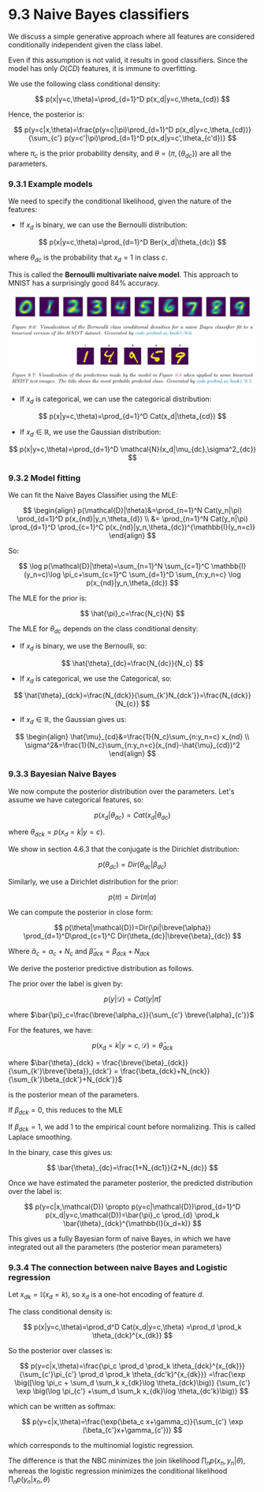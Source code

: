 # 9.3 Naive Bayes classifiers

We discuss a simple generative approach where all features are considered conditionally independent given the class label.

Even if this assumption is not valid, it results in good classifiers. Since the model has only $O(CD)$ features, it is immune to overfitting.

We use the following class conditional density:

$$
p(x|y=c,\theta)=\prod_{d=1}^D p(x_d|y=c,\theta_{cd})
$$

Hence, the posterior is:

$$
p(y=c|x,\theta)=\frac{p(y=c|\pi)\prod_{d=1}^D p(x_d|y=c,\theta_{cd})}{\sum_{c'} p(y=c'|\pi)\prod_{d=1}^D p(x_d|y=c',\theta_{c'd})}
$$

where $\pi_c$ is the prior probability density, and $\theta=(\pi,\{\theta_{dc}\})$ are all the parameters.

### 9.3.1 Example models

We need to specify the conditional likelihood, given the nature of the features:

- If $x_d$ is binary, we can use the Bernoulli distribution:

$$
p(x|y=c,\theta)=\prod_{d=1}^D Ber(x_d|\theta_{dc})
$$

where $\theta_{dc}$ is the probability that $x_d=1$ in class $c$.

This is called the **Bernoulli multivariate naive model**. This approach to MNIST has a surprisingly good 84% accuracy.

![Screen Shot 2023-06-12 at 22.21.46.png](./Screen_Shot_2023-06-12_at_22.21.46.png)

- If $x_d$ is categorical, we can use the categorical distribution:

$$
p(x|y=c,\theta)=\prod_{d=1}^D Cat(x_d|\theta_{cd})
$$

- If $x_d \in \mathbb{R}$, we use the Gaussian distribution:

$$
p(x|y=c,\theta)=\prod_{d=1}^D \mathcal{N}(x_d|\mu_{dc},\sigma^2_{dc})
$$

### 9.3.2 Model fitting

We can fit the Naive Bayes Classifier using the MLE:

$$
\begin{align}
p(\mathcal{D}|\theta)&=\prod_{n=1}^N Cat(y_n|\pi) \prod_{d=1}^D p(x_{nd}|y_n,\theta_{d}) \\
&= \prod_{n=1}^N Cat(y_n|\pi) \prod_{d=1}^D \prod_{c=1}^C p(x_{nd}|y_n,\theta_{dc})^{\mathbb{I}(y_n=c)}
\end{align}
$$

So:

$$
\log p(\mathcal{D}|\theta)=\sum_{n=1}^N \sum_{c=1}^C \mathbb{I}(y_n=c)\log \pi_c+\sum_{c=1}^C \sum_{d=1}^D \sum_{n:y_n=c} \log p(x_{nd}|y_n,\theta_{dc})
$$

The MLE for the prior is:

$$
\hat{\pi}_c=\frac{N_c}{N}
$$

The MLE for $\theta_{dc}$ depends on the class conditional density:

- If $x_d$  is binary, we use the Bernoulli, so:

$$
\hat{\theta}_{dc}=\frac{N_{dc}}{N_c}
$$

- If $x_d$ is categorical, we use the Categorical, so:

$$
\hat{\theta}_{dck}=\frac{N_{dck}}{\sum_{k'}N_{dck'}}=\frac{N_{dck}}{N_{c}}
$$

- If $x_d\in\mathbb{R}$, the Gaussian gives us:

$$
\begin{align}
\hat{\mu}_{cd}&=\frac{1}{N_c}\sum_{n:y_n=c} x_{nd} \\
\sigma^2&=\frac{1}{N_c}\sum_{n:y_n=c}(x_{nd}-\hat{\mu}_{cd})^2
\end{align}
$$

### 9.3.3 Bayesian Naive Bayes

We now compute the posterior distribution over the parameters. Let's assume we have categorical features, so:

$$
p(x_d|\theta_{dc})=Cat(x_d|\theta_{dc})
$$

where $\theta_{dck}=p(x_d=k|y=c)$.

We show in section 4.6.3 that the conjugate is the Dirichlet distribution:

$$
p(\theta_{dc})=Dir(\theta_{dc}|\beta_{dc})
$$

Similarly, we use a Dirichlet distribution for the prior:

$$
p(\pi)=Dir(\pi|\alpha)
$$

We can compute the posterior in close form:

$$
p(\theta|\mathcal{D})=Dir(\pi|\breve{\alpha}) \prod_{d=1}^D\prod_{c=1}^C Dir(\theta_{dc}|\breve{\beta}_{dc})
$$

Where $\breve{\alpha}_c=\alpha_c+N_c$ and $\breve{\beta}_{dck}=\beta_{dck}+N_{dck}$

We derive the posterior predictive distribution as follows.

The prior over the label is given by:

$$
p(y|\mathcal{D})=Cat(y|\bar{\pi})
$$

where $\bar{\pi}_c=\frac{\breve{\alpha_c}}{\sum_{c'} \breve{\alpha}_{c'}}$

For the features, we have:

$$
p(x_d=k|y=c,\mathcal{D})=\bar{\theta}_{dck}
$$

where $\bar{\theta}_{dck} 
= \frac{\breve{\beta}_{dck}}{\sum_{k'}\breve{\beta}}_{dck'}
=  \frac{\beta_{dck}+N_{nck}}{\sum_{k'}\beta_{dck'}+N_{dck'}}$

is the posterior mean of the parameters.

If $\beta_{dck}=0$, this reduces to the MLE

If $\beta_{dck}=1$, we add 1 to the empirical count before normalizing. This is called Laplace smoothing.

In the binary, case this gives us:

$$
\bar{\theta}_{dc}=\frac{1+N_{dc1}}{2+N_{dc}}
$$

Once we have estimated the parameter posterior, the predicted distribution over the label is:

$$
p(y=c|x,\mathcal{D}) \propto p(y=c|\mathcal{D})\prod_{d=1}^D p(x_d|y=c,\mathcal{D})=\bar{\pi}_c \prod_{d} \prod_k \bar{\theta}_{dck}^{\mathbb{I}(x_d=k)}
$$

This gives us a fully Bayesian form of naive Bayes, in which we have integrated out all the parameters (the posterior mean parameters)

### 9.3.4 The connection between naive Bayes and Logistic regression

Let $x_{dk}=\mathbb{I}(x_d=k)$, so $x_{d}$ is a one-hot encoding of feature $d$.

The class conditional density is:

$$
p(x|y=c,\theta)=\prod_d^D Cat(x_d|y=c,\theta) =\prod_d \prod_k \theta_{dck}^{x_{dk}}
$$

So the posterior over classes is:

$$
p(y=c|x,\theta)=\frac{\pi_c \prod_d \prod_k \theta_{dck}^{x_{dk}}}
{\sum_{c'}\pi_{c'} \prod_d \prod_k  \theta_{dc'k}^{x_{dk}}}
=\frac{\exp \big([\log \pi_c + \sum_d \sum_k x_{dk}\log \theta_{dck}\big)}
{\sum_{c'} \exp \big(\log \pi_{c'} +\sum_d \sum_k  x_{dk}\log \theta_{dc'k}\big)}
$$

which can be written as softmax:

$$
p(y=c|x,\theta)=\frac{\exp(\beta_c x+\gamma_c)}{\sum_{c'} \exp (\beta_{c'}x+\gamma_{c'})}
$$

which corresponds to the multinomial logistic regression.

The difference is that the NBC minimizes the join likelihood $\prod_np(x_n,y_n|\theta)$, whereas the logistic regression minimizes the conditional likelihood $\prod_n p(y_n|x_n,\theta)$